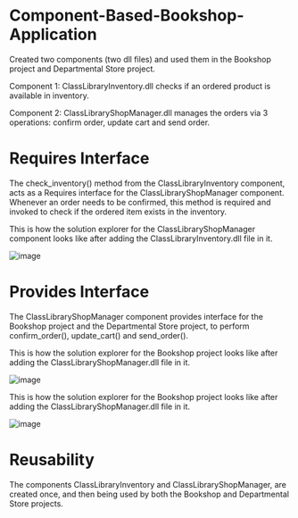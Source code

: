 # Component-Based-Bookshop-Application

Created two components (two dll files) and used them in the Bookshop project and Departmental Store project.

Component 1: ClassLibraryInventory.dll checks if an ordered product is available in inventory.

Component 2: ClassLibraryShopManager.dll manages the orders via 3 operations: confirm order, update cart and send order.

# Requires Interface

The check_inventory() method from the ClassLibraryInventory component, acts as a Requires interface for the ClassLibraryShopManager component. Whenever an order needs to be confirmed, this method is required and invoked to check if the ordered item exists in the inventory.

This is how the solution explorer for the ClassLibraryShopManager component looks like after adding the ClassLibraryInventory.dll file in it.

![image](https://user-images.githubusercontent.com/35559870/151668944-02dbe4b1-5b08-4bcd-bd83-75af9e4fbcb0.png)

# Provides Interface

The ClassLibraryShopManager component provides interface for the Bookshop project and the Departmental Store project, to perform confirm_order(), update_cart() and send_order().

This is how the solution explorer for the Bookshop project looks like after adding the ClassLibraryShopManager.dll file in it.

![image](https://user-images.githubusercontent.com/35559870/151668998-c6c31bd7-597b-440d-9637-a2671023df04.png)

This is how the solution explorer for the Bookshop project looks like after adding the ClassLibraryShopManager.dll file in it.

![image](https://user-images.githubusercontent.com/35559870/151670538-9338c102-accf-4a09-b195-a3ed6fe115a1.png)

# Reusability

The components ClassLibraryInventory and ClassLibraryShopManager, are created once, and then being used by both the Bookshop and Departmental Store projects.
